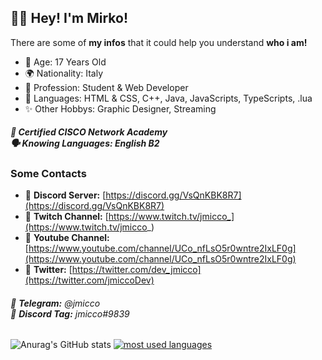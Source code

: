 ## 👋🏼 Hey! I'm Mirko!

There are some of **my infos** that it could help you understand **who i am!**

- 🎂 Age: 17 Years Old<br>
- 🌍 Nationality: Italy<br>
- 👀 Profession: Student & Web Developer<br>
- 📃 Languages: HTML & CSS, C++, Java, JavaScripts, TypeScripts, .lua<br>
- ✨ Other Hobbys: Graphic Designer, Streaming

##### 📝 Certified CISCO Network Academy <br>🗣️ Knowing Languages: English B2<br>

### **Some Contacts**
- 🔗 **Discord Server:** [https://discord.gg/VsQnKBK8R7](https://discord.gg/VsQnKBK8R7)
- 🔗 **Twitch Channel:** [https://www.twitch.tv/jmicco_](https://www.twitch.tv/jmicco_)
- 🔗 **Youtube Channel:** [https://www.youtube.com/channel/UCo_nfLsO5r0wntre2IxLF0g](https://www.youtube.com/channel/UCo_nfLsO5r0wntre2IxLF0g)
- 🔗 **Twitter:** [https://twitter.com/dev_jmicco](https://twitter.com/jmiccoDev)

###### 👤 **Telegram:** @jmicco<br>👤 **Discord Tag:** jmicco#9839

![Anurag's GitHub stats](https://github-readme-stats.vercel.app/api?username=jmiccoDev&show_icons=true&theme=dark)
[![most used languages](https://github-readme-stats.vercel.app/api/top-langs/?username=jmiccoDev&layout=compact&show_icons=true&title_color=fff&icon_color=79ff97&text_color=9f9f9f&bg_color=151515&count_private=true&langs_count=6)](https://github.com/jmicco-dev)

